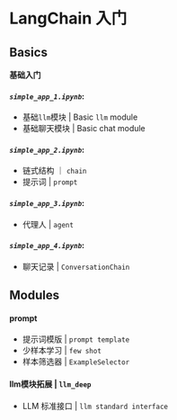 # LangChain 入门

## Basics
__基础入门__

#### _`simple_app_1.ipynb`_:

- 基础`llm`模块 | Basic `llm` module
- 基础聊天模块 | Basic chat module

#### _`simple_app_2.ipynb`_:

- 链式结构 ｜ `chain`
- 提示词 | `prompt`

#### _`simple_app_3.ipynb`_:

- 代理人 | `agent`

#### _`simple_app_4.ipynb`_:

- 聊天记录 | `ConversationChain`


## Modules

#### prompt
- 提示词模版 | `prompt template`
- 少样本学习 | `few shot`
- 样本筛选器 | `ExampleSelector`

#### llm模块拓展 \| `llm_deep`
- LLM 标准接口 | `llm standard interface`